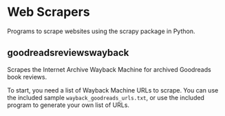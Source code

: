 # Web Scrapers

Programs to scrape websites using the scrapy package in Python.

## goodreadsreviewswayback

Scrapes the Internet Archive Wayback Machine for archived Goodreads book reviews.

To start, you need a list of Wayback Machine URLs to scrape. You can use the included sample `wayback_goodreads_urls.txt`, or use the included program to generate your own list of URLs.
